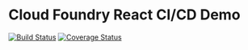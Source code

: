 # Cloud Foundry React CI/CD Demo
[![Build Status](https://travis-ci.org/booooza/cf-cicd-demo.svg?branch=master)](https://travis-ci.org/booooza/cf-cicd-demo)
[![Coverage Status](https://coveralls.io/repos/github/booooza/cf-react-cicd-demo/badge.svg?branch=master)](https://coveralls.io/github/booooza/cf-react-cicd-demo?branch=master)